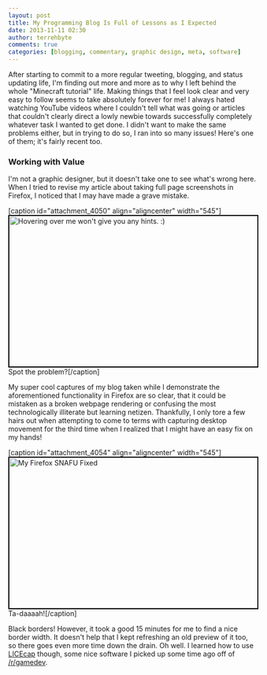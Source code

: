 ```yaml
---
layout: post
title: My Programming Blog Is Full of Lessons as I Expected
date: 2013-11-11 02:30
author: terrehbyte
comments: true
categories: [blogging, commentary, graphic design, meta, software]
---
```

After starting to commit to a more regular tweeting, blogging, and status updating life, I'm finding out more and more as to why I left behind the whole "Minecraft tutorial" life. Making things that I feel look clear and very easy to follow seems to take absolutely forever for me! I always hated watching YouTube videos where I couldn't tell what was going or articles that couldn't clearly direct a lowly newbie towards successfully completely whatever task I wanted to get done. I didn't want to make the same problems either, but in trying to do so, I ran into so many issues! Here's one of them; it's fairly recent too.
<h3>Working with Value</h3>
I'm not a graphic designer, but it doesn't take one to see what's wrong here. When I tried to revise my article about taking full page screenshots in Firefox, I noticed that I may have made a grave mistake.

[caption id="attachment_4050" align="aligncenter" width="545"]<a href="http://terrehbyte.files.wordpress.com/2013/11/icisr0sf9oomy.png"><img class="size-large wp-image-4050 " style="border:2px solid black;" alt="Hovering over me won't give you any hints. :)" src="http://terrehbyte.files.wordpress.com/2013/11/icisr0sf9oomy.png?w=545" width="545" height="306" /></a> Spot the problem?[/caption]
<p style="text-align:left;">My super cool captures of my blog taken while I demonstrate the aforementioned functionality in Firefox are so clear, that it could be mistaken as a broken webpage rendering or confusing the most technologically illiterate but learning netizen. Thankfully, I only tore a few hairs out when attempting to come to terms with capturing desktop movement for the third time when I realized that I might have an easy fix on my hands!</p>


[caption id="attachment_4054" align="aligncenter" width="545"]<a href="http://terrehbyte.files.wordpress.com/2013/11/ibzo6vgs94uzu6.png"><img class="size-large wp-image-4054 " style="border:2px solid black;" alt="My Firefox SNAFU Fixed" src="http://terrehbyte.files.wordpress.com/2013/11/ibzo6vgs94uzu6.png?w=545" width="545" height="306" /></a> Ta-daaaah![/caption]
<p style="text-align:left;">Black borders! However, it took a good 15 minutes for me to find a nice border width. It doesn't help that I kept refreshing an old preview of it too, so there goes even more time down the drain. Oh well. I learned how to use <a href="http://www.cockos.com/licecap/" target="_blank">LICEcap</a> though, some nice software I picked up some time ago off of <a href="http://reddit.com/r/GameDev" target="_blank">/r/gamedev</a>.</p>
